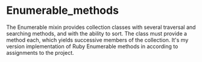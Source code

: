 # Enumerable_methods
The Enumerable mixin provides collection classes with several traversal and searching methods,
and with the ability to sort. The class must provide a method each, which yields successive members of the collection.
It's my version implementation of Ruby Enumerable methods in according to assignments to the project.

